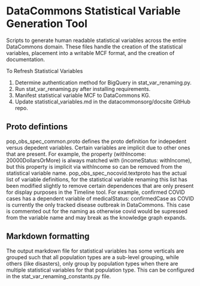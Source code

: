 # DataCommons Statistical Variable Generation Tool
Scripts to generate human readable statistical variables across the entire
DataCommons domain. These files handle the creation of the statistical variables,
placement into a writable MCF format, and the creation of documentation.

To Refresh Statistical Variables
1. Determine authentication method for BigQuery in stat_var_renaming.py.
2. Run stat_var_renaming.py after installing requirements.
3. Manifest statistical variable MCF to DataCommons KG.
4. Update statistical_variables.md in the datacommonsorg/docsite GitHub repo.

## Proto defintions
pop_obs_spec_common.proto defines the proto definition for indepedent versus
depedent variables. Certain variables are implicit due to other ones that are
present. For example, the property (withIncome: 20000DollarsOrMore) is always
matched with (incomeStatus: withIncome), but this property is implicit via
withIncome so can be removed from the statistical variable name.
pop_obs_spec_nocovid.textproto has the actual list of variable definitions, for
the statistical variable renaming this list has been modified slightly to remove
certain dependences that are only present for display purposes in the Timeline
tool. For example, confirmed COVID cases has a dependent variable
of medicalStatus: confirmedCase as COVID is currently the only tracked disease
outbreak in DataCommons. This case is commented out for the
naming as otherwise covid would be supressed from the variable name and may break
as the knowledge graph expands.

## Markdown formatting
The output markdown file for statistical variables has some verticals are grouped
such that all population types are a sub-level grouping, while others (like disasters), only
group by population types when there are multiple statistical variables for that
population type. This can be configured in the stat_var_renaming_constants.py file.